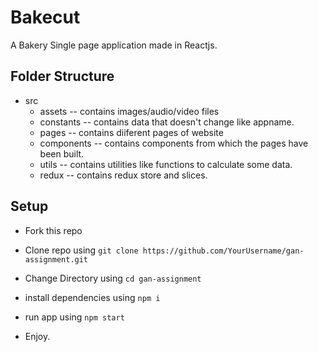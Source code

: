 
# Bakecut

A Bakery Single page application made in Reactjs.




## Folder Structure

- src
    - assets 
        -- contains images/audio/video files
    - constants
        -- contains data that doesn't change like appname.
    - pages
        -- contains diiferent pages of website
    - components
        -- contains components from which the pages have been built.
    - utils
        -- contains utilities like functions to calculate some data.
    - redux 
        -- contains redux store and slices.


## Setup
- Fork this repo
- Clone repo using `git clone https://github.com/YourUsername/gan-assignment.git `

- Change Directory using `cd gan-assignment`
- install dependencies using `npm i`
- run app using `npm start`
- Enjoy.

